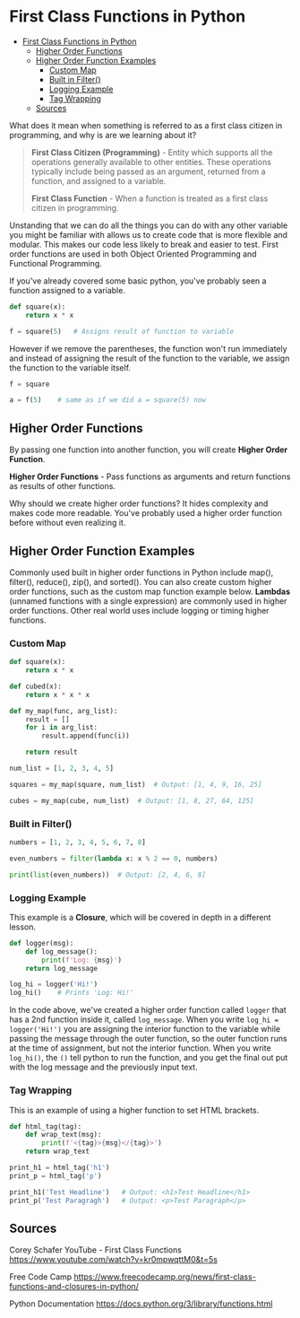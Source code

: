 # First Class Functions in Python

<!-- @import "[TOC]" {cmd="toc" depthFrom=1 depthTo=6 orderedList=false} -->

<!-- code_chunk_output -->

- [First Class Functions in Python](#first-class-functions-in-python)
  - [Higher Order Functions](#higher-order-functions)
  - [Higher Order Function Examples](#higher-order-function-examples)
    - [Custom Map](#custom-map)
    - [Built in Filter()](#built-in-filter)
    - [Logging Example](#logging-example)
    - [Tag Wrapping](#tag-wrapping)
  - [Sources](#sources)

<!-- /code_chunk_output -->

What does it mean when something is referred to as a first class citizen in programming, and why is are we learning about it?

> **First Class Citizen (Programming)** - Entity which supports all the operations generally available to other entities. These operations typically include being passed as an argument, returned from a function, and assigned to a variable.
>
> **First Class Function** - When a function is treated as a first class citizen in programming.

Unstanding that we can do all the things you can do with any other variable you might be familiar with allows us to create code that is more flexible and modular. This makes our code less likely to break and easier to test. First order functions are used in both Object Oriented Programming and Functional Programming.

If you've already covered some basic python, you've probably seen a function assigned to a variable.

```python
def square(x):
    return x * x

f = square(5)   # Assigns result of function to variable
```

However if we remove the parentheses, the function won't run immediately and instead of assigning the result of the function to the variable, we assign the function to the variable itself.

```python
f = square

a = f(5)    # same as if we did a = square(5) now
```

## Higher Order Functions

By passing one function into another function, you will create **Higher Order Function**.

**Higher Order Functions** - Pass functions as arguments and return functions as results of other functions.

Why should we create higher order functions? It hides complexity and makes code more readable. You've probably used a higher order function before without even realizing it.

## Higher Order Function Examples

Commonly used built in higher order functions in Python include map(), filter(), reduce(), zip(), and sorted(). You can also create custom higher order functions, such as the custom map function example below. **Lambdas** (unnamed functions with a single expression) are commonly used in higher order functions. Other real world uses include logging or timing higher functions.

### Custom Map

```python
def square(x):
    return x * x

def cubed(x):
    return x * x * x

def my_map(func, arg_list):
    result = []
    for i in arg_list:
        result.append(func(i))

    return result

num_list = [1, 2, 3, 4, 5]

squares = my_map(square, num_list)  # Output: [1, 4, 9, 16, 25]

cubes = my_map(cube, num_list)  # Output: [1, 8, 27, 64, 125]
```

### Built in Filter()

```python
numbers = [1, 2, 3, 4, 5, 6, 7, 8]

even_numbers = filter(lambda x: x % 2 == 0, numbers)

print(list(even_numbers))  # Output: [2, 4, 6, 8]
```

### Logging Example

This example is a **Closure**, which will be covered in depth in a different lesson.

```python
def logger(msg):
    def log_message():
        print(f'Log: {msg}')
    return log_message

log_hi = logger('Hi!')
log_hi()    # Prints 'Log: Hi!'
```

In the code above, we've created a higher order function called `logger` that has a 2nd function inside it, called `log_message`. When you write `log_hi = logger('Hi!')` you are assigning the interior function to the variable while passing the message through the outer function, so the outer function runs at the time of assignment, but not the interior function. When you write `log_hi()`, the `()` tell python to run the function, and you get the final out put with the log message and the previously input text.

### Tag Wrapping

This is an example of using a higher function to set HTML brackets.

```python
def html_tag(tag):
    def wrap_text(msg):
        print(f'<{tag}>{msg}</{tag}>')
    return wrap_text

print_h1 = html_tag('h1')
print_p = html_tag('p')

print_h1('Test Headline')   # Output: <h1>Test Headline</h1>
print_p('Test Paragragh')   # Output: <p>Test Paragraph</p>
```

## Sources

Corey Schafer YouTube - First Class Functions
<https://www.youtube.com/watch?v=kr0mpwqttM0&t=5s>

Free Code Camp
<https://www.freecodecamp.org/news/first-class-functions-and-closures-in-python/>

Python Documentation
<https://docs.python.org/3/library/functions.html>
